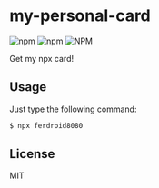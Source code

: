 # my-personal-card

<img alt="npm" src="https://img.shields.io/npm/v/ferdroid8080?color=yellow&style=flat-square">
<img alt="npm" src="https://img.shields.io/npm/dw/ferdroid8080?color=yellow&style=flat-square">
<img alt="NPM" src="https://img.shields.io/npm/l/ferdroid8080?style=flat-square">

Get my npx card! 

## Usage
Just type the following command:
```bash
$ npx ferdroid8080
```

## License

MIT
